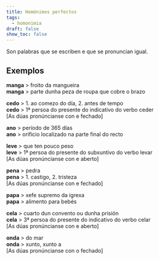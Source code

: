```yaml
---
title: Homónimos perfectos
tags:
  - homonimia
draft: false
show_toc: false
---
```

Son palabras que se escriben e que se pronuncian igual. 

## Exemplos

**manga** > froito da mangueira\
**manga** > parte dunha peza de roupa que cobre o brazo

**cedo** > 1. ao comezo do día, 2. antes de tempo\
**cedo** > 1ª persoa do presente do indicativo do verbo ceder\
\[As dúas pronúncianse con e fechado]

**ano** > período de 365 días\
**ano** > orificio localizado na parte final do recto

**leve** > que ten pouco peso\
**leve** > 1ª persoa do presente do subxuntivo do verbo levar\
\[As dúas pronúncianse con e aberto]

**pena** > pedra\
**pena** > 1. castigo, 2. tristeza\
\[As dúas pronúncianse con e fechado]

**papa** > xefe supremo da igrexa\
**papa** > alimento para bebés

**cela** > cuarto dun convento ou dunha prisión\
**cela** > 3ª persoa do presente do indicativo do verbo celar\
\[As dúas pronúncianse con e aberto]

**onda** > do mar\
**onda** > xunto, xunto a\
\[As dúas pronúncianse con o fechado]

